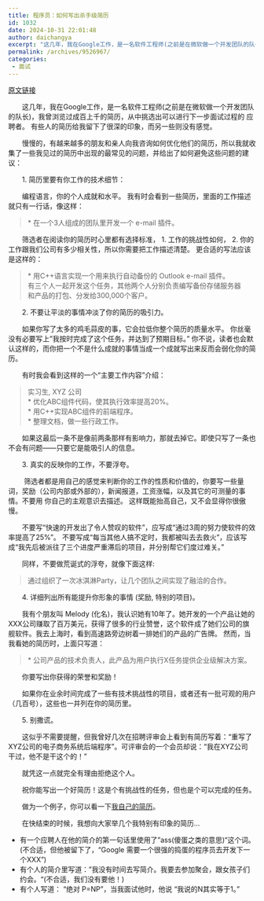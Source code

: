 ```yaml
---
title: 程序员：如何写出杀手级简历
id: 1032
date: 2024-10-31 22:01:48
author: daichangya
excerpt: "这几年，我在Google工作，是一名软件工程师(之前是在微软做一个开发团队的队长)，我曾浏览过成百上千的简历，从中挑选出可以进行下一步面试过程的 应聘者。 有些人的简历给我留下了很深的印象，而另一些则没有感觉。　　慢慢的，有越来越多的朋友和亲"
permalink: /archives/9526967/
categories:
 - 面试
---
```


 [原文链接](http://www.aqee.net/2010/05/26/how-to-write-a-killer-resume-for-software-engineers/)  

　　这几年，我在Google工作，是一名软件工程师(之前是在微软做一个开发团队的队长)，我曾浏览过成百上千的简历，从中挑选出可以进行下一步面试过程的 应聘者。 有些人的简历给我留下了很深的印象，而另一些则没有感觉。

　　慢慢的，有越来越多的朋友和亲人向我咨询如何优化他们的简历，所以我就收集了一些我见过的简历中出现的最常见的问题，并给出了如何避免这些问题的建议：

　　1\. 简历里要有你工作的技术细节：

　　编程语言，你的个人成就和水平。 我有时会看到一些简历，里面的工作描述就只有一行话，像这样：

> \* 在一个3人组成的团队里开发一个 e-mail 插件。

　　筛选者在阅读你的简历时心里都有选择标准， 1\. 工作的挑战性如何， 2. 你的工作跟我们公司有多少相关性，所以你需要把工作描述清楚。 更合适的写法应该是这样的：

> \* 用C++语言实现一个用来执行自动备份的 Outlook e-mail 插件。  
> 有三个人一起开发这个任务，其他两个人分别负责编写备份存储服务器  
> 和产品的打包、分发给300,000个客户。

　　2\. 不要让平淡的事情冲淡了你的简历的吸引力。

　　如果你写了太多的鸡毛蒜皮的事，它会拉低你整个简历的质量水平。 你丝毫没有必要写上”我按时完成了这个任务，并达到了预期目标。” 你不说，读者也会默认这样的，而你把一个不是什么成就的事情当成一个成就写出来反而会弱化你的简历。

　　有时我会看到这样的一个“主要工作内容”介绍：

> 实习生, XYZ 公司  
> \* 优化ABC组件代码，使其执行效率提高20%。  
> \* 用C++实现ABC组件的前端程序。  
> \* 整理文档，做一些行政工作。

　　如果这最后一条不是像前两条那样有影响力，那就去掉它。即使只写了一条也不会有问题——只要它是能吸引人的信息。

　　3\. 真实的反映你的工作，不要浮夸。

　　 筛选者都是用自己的感觉来判断你的工作的性质和价值的，你要写一些量词，奖励（公司内部或外部的），新闻报道，工资涨幅，以及其它的可测量的事情。不要用 你自己的主观意识去描述。 这样既能抬高自己，又不会显得你很傲慢。

　　不要写“快速的开发出了令人赞叹的软件”，应写成“通过3周的努力使软件的效率提高了25%”。 不要写成“每当其他人搞不定时，我都被叫去去救火”，应该写成“我先后被派往了三个进度严重滞后的项目，并分别帮它们度过难关。”

　　同样，不要做荒诞式的浮夸，就像下面这样:

> 通过组织了一次冰淇淋Party，让几个团队之间实现了融洽的合作。

　　4\. 详细列出所有能提升你形象的事情 (奖励, 特别的项目)。

　　我有个朋友叫 Melody (化名)，我认识她有10年了。她开发的一个产品让她的XXX公司赚取了百万美元，获得了很多的行业赞誉，这个软件成了她们公司的旗舰软件。我去上海时，看到高速路旁边树着一排她们的产品的广告牌。 然而，当我看她的简历时，上面只写道：

> \* 公司产品的技术负责人，此产品为用户执行X任务提供企业级解决方案。

　　你要写出你获得的荣誉和奖励！

　　如果你在业余时间完成了一些有技术挑战性的项目，或者还有一批可观的用户（几百号），这些也一并列在你的简历里。

　　5\. 别撒谎。

　　这似乎不需要提醒，但我曾好几次在招聘评审会上看到有简历写着：“重写了XYZ公司的电子商务系统后端程序”。可评审会的一个会员却说：“我在XYZ公司 干过，他不是干这个的！”

　　就凭这一点就完全有理由拒绝这个人。

　　祝你能写出一个好简历！这是个有挑战性的任务，但也是个可以完成的任务。

　　做为一个例子，你可以看一下[我自己的简历](http://ofb.net/~niniane/resume.html)。

　　在快结束的时候，我想向大家举几个我特别有印象的简历…

*   有一个应聘人在他的简介的第一句话里使用了”ass(傻蛋之类的意思)“这个词。(不合适，但他被留下了，“Google 需要一个很强的捣蛋的程序员去开发下一个XXX”)
*   有个人的简介里写道：”我没有时间去写简介。我要去参加聚会，跟女孩子们约会。“(不合适，我们没有要他！)
*   有个人写道： “绝对 P=NP”，当我面试他时，他说 “我说的N其实等于1。”